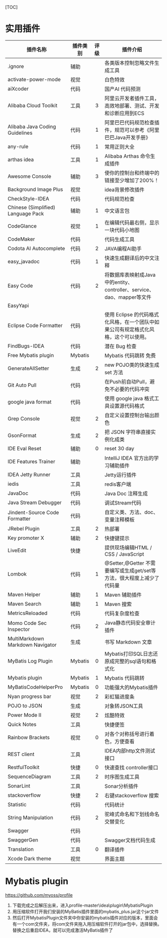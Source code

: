 [TOC]

# 实用插件
| 插件名称                              | 插件类别 | 评级 | 插件介绍                                                     |
| ------------------------------------- | -------- | :--: | ------------------------------------------------------------ |
| .ignore                               | 辅助     |      | 各类版本控制忽略文件生成工具                                 |
| activate-power-mode                   | 视觉     |      | 白色特效                                                     |
| aiXcoder                              | 代码     |      | 国产AI 代码预测                                              |
| Alibaba Cloud Toolkit                 | 工具     |  3   | 阿里云开发者插件工具，高效地部署、测试、开发和诊断应用到ECS  |
| Alibaba Java Coding Guidelines        | 代码     |  1   | 阿里巴巴代码规范检查插件，规范可以参考《阿里巴巴Java开发手册》 |
| any-rule                              | 代码     |  1   | 常用正则大全                                                 |
| arthas idea                           | 工具     |  1   | Alibaba Arthas 命令生成插件                                  |
| Awesome Console                       | 辅助     |  3   | 使你的控制台和终端中的链接至少增加了200%！                   |
| Background Image Plus                 | 视觉     |      | idea背景修改插件                                             |
| CheckStyle-IDEA                       | 代码     |      | 代码规范检查                                                 |
| Chinese (Simplified) Language Pack    | 辅助     |  1   | 中文语言包                                                   |
| CodeGlance                            | 视觉     |  1   | 在编辑代码最右侧，显示一块代码小地图                         |
| CodeMaker                             | 代码     |      | 代码生成工具                                                 |
| Codota AI Autocomplete                | 代码     |  2   | JAVA编程AI助手                                               |
| easy_javadoc                          | 代码     |  1   | 快速生成翻译后的中文注释                                     |
| Easy Code                             | 代码     |  2   | 将数据库表映射成Java中的entity、controller、service、dao、mapper等文件 |
| EasyYapi                              |          |      |                                                              |
| Eclipse Code Formatter                | 代码     |      | 使用 Eclipse 的代码格式化风格，在一个团队中如果公司有规定格式化风格，这个可以使用。 |
| FindBugs-IDEA                         | 代码     |      | 潜在 Bug 检查                                                |
| Free Mybatis plugin                   | Mybatis  |      | Mybatis 代码跳转 免费                                        |
| GenerateAllSetter                     | 生成     |  2   | new POJO类的快速生成 set 方法                                |
| Git Auto Pull                         | 代码     |      | 在Push前自动Pull，避免不必要的代码冲突                       |
| google java format                    | 代码     |      | 使用 google java 格式工具设置源代码格式                      |
| Grep Console                          | 视觉     |  2   | 自定义设置控制台输出颜色                                     |
| GsonFormat                            | 生成     |  2   | 把 JSON 字符串直接实例化成类                                 |
| IDE Eval Reset                        | 辅助     |  0   | reset 30 day                                                 |
| IDE Features Trainer                  | 辅助     |      | IntelliJ IDEA 官方出的学习辅助插件                           |
| IDEA Jetty Runner                     | 工具     |      | Jetty运行插件                                                |
| iedis                                 | 工具     |      | redis客户端                                                  |
| JavaDoc                               | 代码     |      | Java Doc 注释生成                                            |
| Java Stream Debugger                  | 代码     |      | 调试Stream代码                                               |
| Jindent-Source Code Formatter         | 代码     |      | 自定义类、方法、doc、变量注释模板                            |
| JRebel Plugin                         | 工具     |  2   | 热部署                                                       |
| Key promoter X                        | 辅助     |  2   | 快捷键提示                                                   |
| LiveEdit                              | 快捷     |      | 提供现场编辑HTML / CSS / JavaScript                          |
| Lombok                                | 代码     |  1   | @Setter,@Getter  不需要编写或生成get/set等方法，很大程度上减少了代码量 |
| Maven Helper                          | 辅助     |  1   | Maven 辅助插件                                               |
| Maven Search                          | 辅助     |  1   | Maven 搜索                                                   |
| MetricsReloaded                       | 代码     |      | 代码复杂度检查                                               |
| Momo Code Sec Inspector               | 代码     |  2   | Java静态代码安全审计插件                                     |
| MultiMarkdown <br> Markdown Navigator | 生成     |      | 书写 Markdown 文章                                           |
| MyBatis Log Plugin                    | Mybatis  |  0   | Mybatis打印SQL日志还原成完整的sql语句和格式化                |
| Mybatis plugin                        | Mybatis  |  1   | Mybatis 代码跳转                                             |
| MyBatisCodeHelperPro                  | Mybatis  |  0   | 功能强大的Mybatis插件                                        |
| Nyan progress bar                     | 视觉     |  2   | 彩虹猫进度条                                                 |
| POJO to JSON                          | 生成     |      | 对象转JSON工具                                               |
| Power Mode II                         | 视觉     |  2   | 炫酷特效                                                     |
| Quick Notes                           | 工具     |      | 快捷便签                                                     |
| Rainbow Brackets                      | 视觉     |  0   | 对各个对称括号进行着色，方便查看                             |
| REST client                           | 工具     |      | IDEA内部http文件测试接口                                     |
| RestfulToolkit                        | 快捷     |  0   | 快速查找 controller接口                                      |
| SequenceDiagram                       | 工具     |  2   | 时序图生成工具                                               |
| SonarLint                             | 工具     |      | Sonar分析插件                                                |
| stackoverflow                         | 快捷     |  2   | 右键stackoverflow 搜索                                       |
| Statistic                             | 代码     |      | 代码统计                                                     |
| String Manipulation                   | 代码     |  2   | 驼峰式命名和下划线命名交替变化                               |
| Swagger                               | 代码     |      |                                                              |
| SwaggerGen                            | 代码     |      | Swagger文档代码生成                                          |
| Translation                           | 工具     |  0   | 翻译插件                                                     |
| Xcode Dark theme                      | 视觉     |      | 界面主题                                                     |


# Mybatis plugin

https://github.com/myoss/profile

1. 下载完成之后解压出来，进入profile-master\idea\plugin\MybatisPlugin
2. 用压缩软件打开我们安装的MyBatis插件里面的mybatis_plus.jar这个jar文件
3. 然后打开MybatisPlugin文件夹中你安装的mybatis插件对应的版本，里面会有一个com文件夹，将com文件夹拖入用压缩软件打开的jar包中，选择替换。
   替换之后重启IDEA，就可以完成激活MyBatis插件了



 